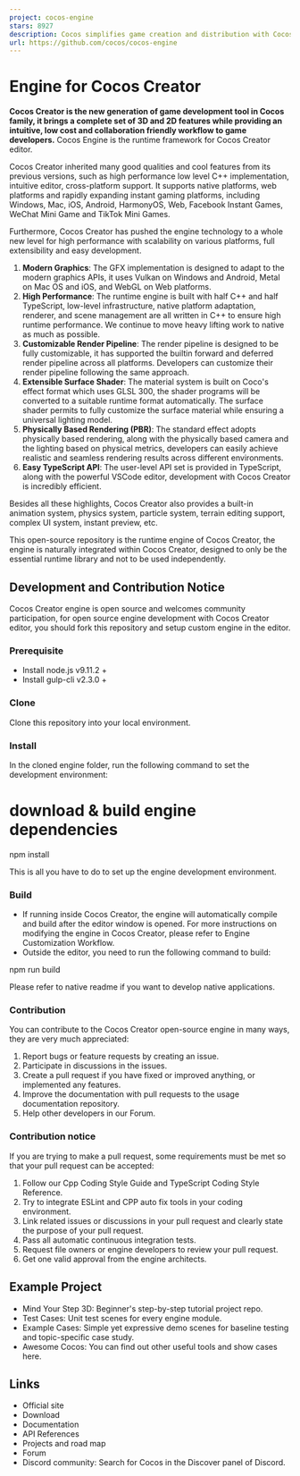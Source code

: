 ```yaml
---
project: cocos-engine
stars: 8927
description: Cocos simplifies game creation and distribution with Cocos Creator, a free, open-source, cross-platform game engine. Empowering millions of developers to create high-performance, engaging 2D/3D games and instant web entertainment.
url: https://github.com/cocos/cocos-engine
---
```


Engine for Cocos Creator
========================

**Cocos Creator is the new generation of game development tool in Cocos family, it brings a complete set of 3D and 2D features while providing an intuitive, low cost and collaboration friendly workflow to game developers.** Cocos Engine is the runtime framework for Cocos Creator editor.

Cocos Creator inherited many good qualities and cool features from its previous versions, such as high performance low level C++ implementation, intuitive editor, cross-platform support. It supports native platforms, web platforms and rapidly expanding instant gaming platforms, including Windows, Mac, iOS, Android, HarmonyOS, Web, Facebook Instant Games, WeChat Mini Game and TikTok Mini Games.

Furthermore, Cocos Creator has pushed the engine technology to a whole new level for high performance with scalability on various platforms, full extensibility and easy development.

1.  **Modern Graphics**: The GFX implementation is designed to adapt to the modern graphics APIs, it uses Vulkan on Windows and Android, Metal on Mac OS and iOS, and WebGL on Web platforms.
2.  **High Performance**: The runtime engine is built with half C++ and half TypeScript, low-level infrastructure, native platform adaptation, renderer, and scene management are all written in C++ to ensure high runtime performance. We continue to move heavy lifting work to native as much as possible.
3.  **Customizable Render Pipeline**: The render pipeline is designed to be fully customizable, it has supported the builtin forward and deferred render pipeline across all platforms. Developers can customize their render pipeline following the same approach.
4.  **Extensible Surface Shader**: The material system is built on Coco's effect format which uses GLSL 300, the shader programs will be converted to a suitable runtime format automatically. The surface shader permits to fully customize the surface material while ensuring a universal lighting model.
5.  **Physically Based Rendering (PBR)**: The standard effect adopts physically based rendering, along with the physically based camera and the lighting based on physical metrics, developers can easily achieve realistic and seamless rendering results across different environments.
6.  **Easy TypeScript API**: The user-level API set is provided in TypeScript, along with the powerful VSCode editor, development with Cocos Creator is incredibly efficient.

Besides all these highlights, Cocos Creator also provides a built-in animation system, physics system, particle system, terrain editing support, complex UI system, instant preview, etc.

This open-source repository is the runtime engine of Cocos Creator, the engine is naturally integrated within Cocos Creator, designed to only be the essential runtime library and not to be used independently.

Development and Contribution Notice
-----------------------------------

Cocos Creator engine is open source and welcomes community participation, for open source engine development with Cocos Creator editor, you should fork this repository and setup custom engine in the editor.

### Prerequisite

-   Install node.js v9.11.2 +
-   Install gulp-cli v2.3.0 +

### Clone

Clone this repository into your local environment.

### Install

In the cloned engine folder, run the following command to set the development environment:

# download & build engine dependencies
npm install

This is all you have to do to set up the engine development environment.

### Build

-   If running inside Cocos Creator, the engine will automatically compile and build after the editor window is opened. For more instructions on modifying the engine in Cocos Creator, please refer to Engine Customization Workflow.
-   Outside the editor, you need to run the following command to build:

npm run build

Please refer to native readme if you want to develop native applications.

### Contribution

You can contribute to the Cocos Creator open-source engine in many ways, they are very much appreciated:

1.  Report bugs or feature requests by creating an issue.
2.  Participate in discussions in the issues.
3.  Create a pull request if you have fixed or improved anything, or implemented any features.
4.  Improve the documentation with pull requests to the usage documentation repository.
5.  Help other developers in our Forum.

### Contribution notice

If you are trying to make a pull request, some requirements must be met so that your pull request can be accepted:

1.  Follow our Cpp Coding Style Guide and TypeScript Coding Style Reference.
2.  Try to integrate ESLint and CPP auto fix tools in your coding environment.
3.  Link related issues or discussions in your pull request and clearly state the purpose of your pull request.
4.  Pass all automatic continuous integration tests.
5.  Request file owners or engine developers to review your pull request.
6.  Get one valid approval from the engine architects.

Example Project
---------------

-   Mind Your Step 3D: Beginner's step-by-step tutorial project repo.
-   Test Cases: Unit test scenes for every engine module.
-   Example Cases: Simple yet expressive demo scenes for baseline testing and topic-specific case study.
-   Awesome Cocos: You can find out other useful tools and show cases here.

Links
-----

-   Official site
-   Download
-   Documentation
-   API References
-   Projects and road map
-   Forum
-   Discord community: Search for Cocos in the Discover panel of Discord.
